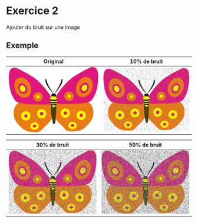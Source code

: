 # Exercice 2

Ajouter du bruit sur une image

## Exemple

|Original|10% de bruit|
|------------|------------|
|![Original](images/butterfly.bmp)|![Image avec bruit](images/bruit10.bmp)|


|30% de bruit|50% de bruit|
|------------|------------|
|![Image avec bruit](images/bruit30.bmp)|![Image avec bruit](images/bruit50.bmp)|